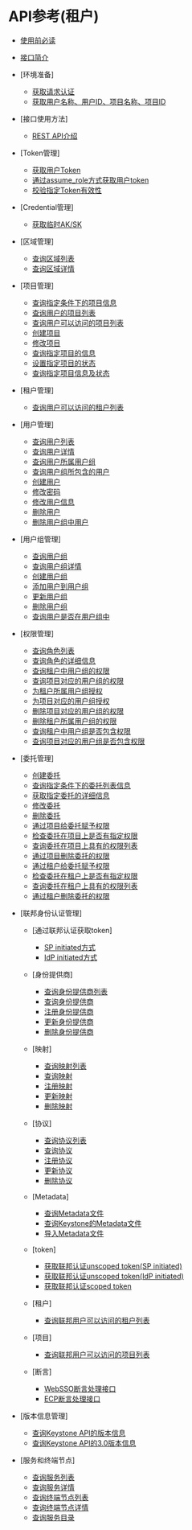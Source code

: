 # API参考\(租户\)

-   [使用前必读](使用前必读.md)
-   [接口简介](接口简介.md)
-   [环境准备]
    -   [获取请求认证](获取请求认证.md)
    -   [获取用户名称、用户ID、项目名称、项目ID](获取用户名称-用户ID-项目名称-项目ID.md)

-   [接口使用方法]
    -   [REST API介绍](REST-API介绍.md)

-   [Token管理]
    -   [获取用户Token](获取用户Token.md)
    -   [通过assume\_role方式获取用户token](通过assume_role方式获取用户token.md)
    -   [校验指定Token有效性](校验指定Token有效性.md)

-   [Credential管理]
    -   [获取临时AK/SK](获取临时AK-SK.md)

-   [区域管理]
    -   [查询区域列表](查询区域列表.md)
    -   [查询区域详情](查询区域详情.md)

-   [项目管理]
    -   [查询指定条件下的项目信息](查询指定条件下的项目信息.md)
    -   [查询用户的项目列表](查询用户的项目列表.md)
    -   [查询用户可以访问的项目列表](查询用户可以访问的项目列表.md)
    -   [创建项目](创建项目.md)
    -   [修改项目](修改项目.md)
    -   [查询指定项目的信息](查询指定项目的信息.md)
    -   [设置指定项目的状态](设置指定项目的状态.md)
    -   [查询指定项目信息及状态](查询指定项目信息及状态.md)

-   [租户管理]
    -   [查询用户可以访问的租户列表](查询用户可以访问的租户列表.md)

-   [用户管理]
    -   [查询用户列表](查询用户列表.md)
    -   [查询用户详情](查询用户详情.md)
    -   [查询用户所属用户组](查询用户所属用户组.md)
    -   [查询用户组所包含的用户](查询用户组所包含的用户.md)
    -   [创建用户](创建用户.md)
    -   [修改密码](修改密码.md)
    -   [修改用户信息](修改用户信息.md)
    -   [删除用户](删除用户.md)
    -   [删除用户组中用户](删除用户组中用户.md)

-   [用户组管理]
    -   [查询用户组](查询用户组.md)
    -   [查询用户组详情](查询用户组详情.md)
    -   [创建用户组](创建用户组.md)
    -   [添加用户到用户组](添加用户到用户组.md)
    -   [更新用户组](更新用户组.md)
    -   [删除用户组](删除用户组.md)
    -   [查询用户是否在用户组中](查询用户是否在用户组中.md)

-   [权限管理]
    -   [查询角色列表](查询角色列表.md)
    -   [查询角色的详细信息](查询角色的详细信息.md)
    -   [查询租户中用户组的权限](查询租户中用户组的权限.md)
    -   [查询项目对应的用户组的权限](查询项目对应的用户组的权限.md)
    -   [为租户所属用户组授权](为租户所属用户组授权.md)
    -   [为项目对应的用户组授权](为项目对应的用户组授权.md)
    -   [删除项目对应的用户组的权限](删除项目对应的用户组的权限.md)
    -   [删除租户所属用户组的权限](删除租户所属用户组的权限.md)
    -   [查询租户中用户组是否包含权限](查询租户中用户组是否包含权限.md)
    -   [查询项目对应的用户组是否包含权限](查询项目对应的用户组是否包含权限.md)

-   [委托管理]
    -   [创建委托](创建委托.md)
    -   [查询指定条件下的委托列表信息](查询指定条件下的委托列表信息.md)
    -   [获取指定委托的详细信息](获取指定委托的详细信息.md)
    -   [修改委托](修改委托.md)
    -   [删除委托](删除委托.md)
    -   [通过项目给委托赋予权限](通过项目给委托赋予权限.md)
    -   [检查委托在项目上是否有指定权限](检查委托在项目上是否有指定权限.md)
    -   [查询委托在项目上具有的权限列表](查询委托在项目上具有的权限列表.md)
    -   [通过项目删除委托的权限](通过项目删除委托的权限.md)
    -   [通过租户给委托赋予权限](通过租户给委托赋予权限.md)
    -   [检查委托在租户上是否有指定权限](检查委托在租户上是否有指定权限.md)
    -   [查询委托在租户上具有的权限列表](查询委托在租户上具有的权限列表.md)
    -   [通过租户删除委托的权限](通过租户删除委托的权限.md)

-   [联邦身份认证管理]
    -   [通过联邦认证获取token]
        -   [SP initiated方式](SP-initiated方式.md)
        -   [IdP initiated方式](IdP-initiated方式.md)

    -   [身份提供商]
        -   [查询身份提供商列表](查询身份提供商列表.md)
        -   [查询身份提供商](查询身份提供商.md)
        -   [注册身份提供商](注册身份提供商.md)
        -   [更新身份提供商](更新身份提供商.md)
        -   [删除身份提供商](删除身份提供商.md)

    -   [映射]
        -   [查询映射列表](查询映射列表.md)
        -   [查询映射](查询映射.md)
        -   [注册映射](注册映射.md)
        -   [更新映射](更新映射.md)
        -   [删除映射](删除映射.md)

    -   [协议]
        -   [查询协议列表](查询协议列表.md)
        -   [查询协议](查询协议.md)
        -   [注册协议](注册协议.md)
        -   [更新协议](更新协议.md)
        -   [删除协议](删除协议.md)

    -   [Metadata]
        -   [查询Metadata文件](查询Metadata文件.md)
        -   [查询Keystone的Metadata文件](查询Keystone的Metadata文件.md)
        -   [导入Metadata文件](导入Metadata文件.md)

    -   [token]
        -   [获取联邦认证unscoped token\(SP initiated\)](获取联邦认证unscoped-token(SP-initiated).md)
        -   [获取联邦认证unscoped token\(IdP initiated\)](获取联邦认证unscoped-token(IdP-initiated).md)
        -   [获取联邦认证scoped token](获取联邦认证scoped-token.md)

    -   [租户]
        -   [查询联邦用户可以访问的租户列表](查询联邦用户可以访问的租户列表.md)

    -   [项目]
        -   [查询联邦用户可以访问的项目列表](查询联邦用户可以访问的项目列表.md)

    -   [断言]
        -   [WebSSO断言处理接口](WebSSO断言处理接口.md)
        -   [ECP断言处理接口](ECP断言处理接口.md)


-   [版本信息管理]
    -   [查询Keystone API的版本信息](查询Keystone-API的版本信息.md)
    -   [查询Keystone API的3.0版本信息](查询Keystone-API的3-0版本信息.md)

-   [服务和终端节点]
    -   [查询服务列表](查询服务列表.md)
    -   [查询服务详情](查询服务详情.md)
    -   [查询终端节点列表](查询终端节点列表.md)
    -   [查询终端节点详情](查询终端节点详情.md)
    -   [查询服务目录](查询服务目录.md)

